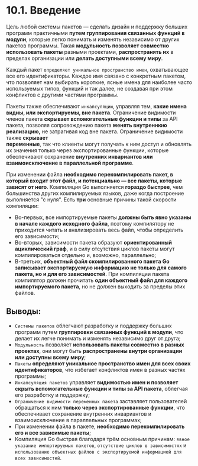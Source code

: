 # 10.1. Введение

Цель любой системы пакетов — сделать дизайн и поддержку больших программ практичными **путем группирования связанных
функций в модули**, которые легко понимать и изменять независимо от других пакетов программы. Такая **модульность
позволяет совместно использовать пакеты** разными проектами, **распространять их** в пределах организации или **делать
доступными всему миру**.

Каждый пакет `определяет уникальное пространство имен`, охватывающее все его идентификаторы. Каждое имя связано с
конкретным пакетом, что позволяет нам выбирать короткие, ясные имена для наиболее часто используемых типов, функций и
так далее, не создавая при этом конфликтов с другими частями программы.

Пакеты также обеспечивают `инкапсуляцию`, управляя тем, **какие имена видны, или экспортируемы, вне пакета**.
Ограничение видимости членов пакета **скрывает вспомогательные функции и типы** за API пакета, позволяя сопровождению
пакета **менять внутреннюю реализацию,** не затрагивая код вне пакета. Ограничение видимости также **скрывает \
переменные**, так что клиенты могут получать к ним доступ и обновлять их значения только через экспортированные функции,
которые обеспечивают сохранение **внутренних инвариантов или взаимоисключение в параллельной программе**.

При изменении файла **необходимо перекомпилировать пакет, в который входит этот файл, и потенциально — все пакеты,
которые зависят от него**. Компиляция Go выполняется **гораздо быстрее**, чем большинства других компилируемых языков,
даже когда построение выполняется "с нуля". Есть **три** основные причины такой скорости компиляции:

* Во-первых, все импортируемые пакеты **должны быть явно указаны в начале каждого исходного файла**, поэтому компилятору
  не приходится читать и анализировать весь файл, чтобы определить его зависимости;
* Во-вторых, зависимости пакета образуют **ориентированный ациклический граф**, и в силу отсутствия циклов пакеты могут
  компилироваться отдельно и, возможно, параллельно;
* В-третьих, **объектный файл скомпилированного пакета Go записывает экспортируемую информацию не только для самого
  пакета, но и для его зависимостей**. При компиляции пакета компилятор должен прочитать **один объектный файл для
  каждого импортируемого пакета**, но не должен выходить за пределы этих файлов.

## Выводы:

* `Системы пакетов` облегчают разработку и поддержку больших программ путем **группировки связанных функций в модули**,
  что делает их легче понимать и изменять независимо друг от друга;
* `Модульность` позволяет **использовать пакеты совместно в разных проектах**, они могут быть **распространены внутри
  организации или доступны всему миру**;
* `Пакеты` **определяют уникальное пространство имен для всех своих идентификаторов**, что избегает конфликтов имен в
  разных частях программы;
* `Инкапсуляция пакетов` управляет **видимостью имен и позволяет скрыть вспомогательные функции и типы за API пакета**,
  облегчая его разработку и поддержку;
* `Ограничение видимости переменных пакета` заставляет пользователей обращаться к ним **только через экспортированные
  функции**, что обеспечивает сохранение внутренних инвариантов и взаимоисключение в параллельных программах;
* При изменении файла в пакете, **необходимо перекомпилировать его и все зависимые пакеты**;
* Компиляция Go быстрая благодаря трём основным причинам: `явное указание импортируемых пакетов`, `отсутствие циклов в
  зависимостях` и `использование объектных файлов с экспортируемой информацией для всех зависимостей`.